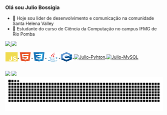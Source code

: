 ### Olá sou Julio Bossigia

- 🔭 Hoje sou lider de desenvolvimento e comunicação na comunidade Santa Helena Valley   
- 🌱 Estudante do curso de Ciência da Computação no campus IFMG de Rio Pomba
<div>
  <a href="https://github.com/juliobossigia">
  <img height="180em" src="https://github-readme-stats.vercel.app/api?username=juliobossigia&show_icons=true&theme=tokyonight&include_all_commits=true&count_private=true"/>
  <img height="180em" src="https://github-readme-stats.vercel.app/api/top-langs/?username=juliobossigia&layout=compact&langs_count=7&theme=tokyonight"/>
</div>

<div style="display: inline_block"><br>
  <img align="center" alt="Julio-Js" height="30" width="40" src="https://raw.githubusercontent.com/devicons/devicon/master/icons/javascript/javascript-plain.svg">
  <img align="center" alt="Julio-HTML" height="30" width="40" src="https://raw.githubusercontent.com/devicons/devicon/master/icons/html5/html5-original.svg">
  <img align="center" alt="Julio-CSS" height="30" width="40" src="https://raw.githubusercontent.com/devicons/devicon/master/icons/css3/css3-original.svg">
  <img align="center" alt="Julio-Java" height="30" width="40" src="https://raw.githubusercontent.com/devicons/devicon/1119b9f84c0290e0f0b38982099a2bd027a48bf1/icons/java/java-original.svg">
  <img align="center" alt="Julio-Java" height="30" width="40" src="https://raw.githubusercontent.com/devicons/devicon/1119b9f84c0290e0f0b38982099a2bd027a48bf1/icons/cplusplus/cplusplus-original.svg">
  <img align="center" alt="Julio-Pyhton" height="30" width="40" src="https://icongr.am/devicon/python-original.svg?size=128&color=currentColor">
  <img align="center" alt="Julio-MySQL" height="30" width="40" src="https://icongr.am/devicon/mysql-original-wordmark.svg?size=128&color=currentColor">


  </div>
  
  ##
  
  <div>
     
  <a href="https://instagram.com/julio_bossigia" target="_blank"><img src="https://img.shields.io/badge/-Instagram-%23E4405F?style=for-the-badge&logo=instagram&logoColor=white" target="_blank"></a>
  <a href = "mailto:juliobossigia@gmail.com"><img src="https://img.shields.io/badge/Gmail-D14836?style=for-the-badge&logo=gmail&logoColor=white" target="_blank"></a>
     ![Snake animation](https://github.com/juliobossigia/juliobossigia/blob/output/github-contribution-grid-snake.svg)

  </div>
